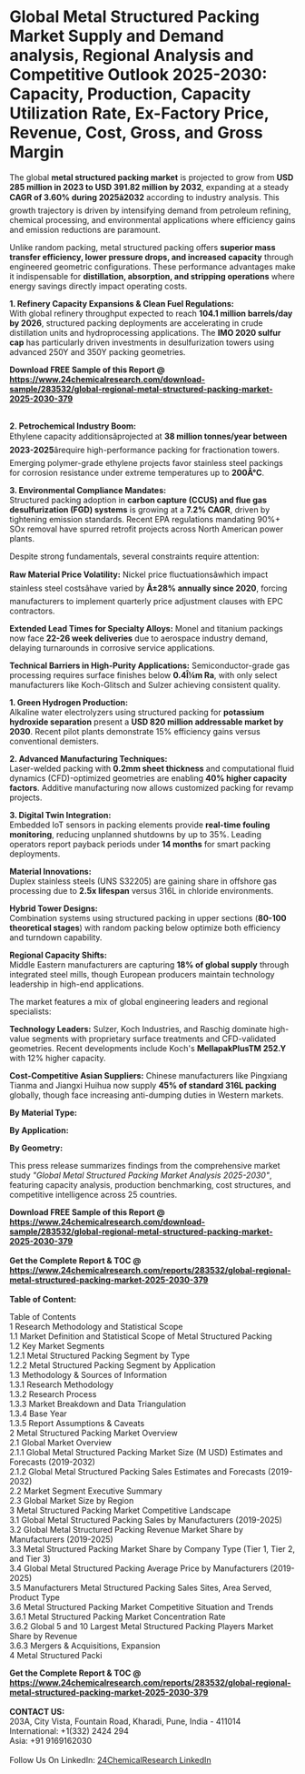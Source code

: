 <h1>Global Metal Structured Packing Market Supply and Demand analysis, Regional Analysis  and Competitive Outlook 2025-2030: Capacity, Production, Capacity Utilization Rate, Ex-Factory Price, Revenue, Cost, Gross, and Gross Margin</h1><p>The global <strong>metal structured packing market</strong> is projected to grow from <strong>USD 285 million in 2023 to USD 391.82 million by 2032</strong>, expanding at a steady <strong>CAGR of 3.60% during 2025â2032</strong> according to industry analysis. This growth trajectory is driven by intensifying demand from petroleum refining, chemical processing, and environmental applications where efficiency gains and emission reductions are paramount.</p><p>Unlike random packing, metal structured packing offers <strong>superior mass transfer efficiency, lower pressure drops, and increased capacity</strong> through engineered geometric configurations. These performance advantages make it indispensable for <strong>distillation, absorption, and stripping operations</strong> where energy savings directly impact operating costs.</p><p><strong>1. Refinery Capacity Expansions &amp; Clean Fuel Regulations:</strong><br>
With global refinery throughput expected to reach <strong>104.1 million barrels/day by 2026</strong>, structured packing deployments are accelerating in crude distillation units and hydroprocessing applications. The <strong>IMO 2020 sulfur cap</strong> has particularly driven investments in desulfurization towers using advanced 250Y and 350Y packing geometries.</p><div><b>Download FREE Sample of this Report @ 
            <a href="https://www.24chemicalresearch.com/download-sample/283532/global-regional-metal-structured-packing-market-2025-2030-379">
            https://www.24chemicalresearch.com/download-sample/283532/global-regional-metal-structured-packing-market-2025-2030-379</a></b></div><br><p><strong>2. Petrochemical Industry Boom:</strong><br>
Ethylene capacity additionsâprojected at <strong>38 million tonnes/year between 2023-2025</strong>ârequire high-performance packing for fractionation towers. Emerging polymer-grade ethylene projects favor stainless steel packings for corrosion resistance under extreme temperatures up to <strong>200Â°C</strong>.</p><p><strong>3. Environmental Compliance Mandates:</strong><br>
Structured packing adoption in <strong>carbon capture (CCUS) and flue gas desulfurization (FGD) systems</strong> is growing at a <strong>7.2% CAGR</strong>, driven by tightening emission standards. Recent EPA regulations mandating 90%+ SOx removal have spurred retrofit projects across North American power plants.</p><p>Despite strong fundamentals, several constraints require attention:</p><p><strong>Raw Material Price Volatility:</strong> Nickel price fluctuationsâwhich impact stainless steel costsâhave varied by <strong>Â±28% annually since 2020</strong>, forcing manufacturers to implement quarterly price adjustment clauses with EPC contractors.</p><p><strong>Extended Lead Times for Specialty Alloys:</strong> Monel and titanium packings now face <strong>22-26 week deliveries</strong> due to aerospace industry demand, delaying turnarounds in corrosive service applications.</p><p><strong>Technical Barriers in High-Purity Applications:</strong> Semiconductor-grade gas processing requires surface finishes below <strong>0.4Î¼m Ra</strong>, with only select manufacturers like Koch-Glitsch and Sulzer achieving consistent quality.</p><p><strong>1. Green Hydrogen Production:</strong><br>
Alkaline water electrolyzers using structured packing for <strong>potassium hydroxide separation</strong> present a <strong>USD 820 million addressable market by 2030</strong>. Recent pilot plants demonstrate 15% efficiency gains versus conventional demisters.</p><p><strong>2. Advanced Manufacturing Techniques:</strong><br>
Laser-welded packing with <strong>0.2mm sheet thickness</strong> and computational fluid dynamics (CFD)-optimized geometries are enabling <strong>40% higher capacity factors</strong>. Additive manufacturing now allows customized packing for revamp projects.</p><p><strong>3. Digital Twin Integration:</strong><br>
Embedded IoT sensors in packing elements provide <strong>real-time fouling monitoring</strong>, reducing unplanned shutdowns by up to 35%. Leading operators report payback periods under <strong>14 months</strong> for smart packing deployments.</p><p><strong>Material Innovations:</strong><br>
	Duplex stainless steels (UNS S32205) are gaining share in offshore gas processing due to <strong>2.5x lifespan</strong> versus 316L in chloride environments.</p><p><strong>Hybrid Tower Designs:</strong><br>
	Combination systems using structured packing in upper sections (<strong>80-100 theoretical stages</strong>) with random packing below optimize both efficiency and turndown capability.</p><p><strong>Regional Capacity Shifts:</strong><br>
	Middle Eastern manufacturers are capturing <strong>18% of global supply</strong> through integrated steel mills, though European producers maintain technology leadership in high-end applications.</p><p>The market features a mix of global engineering leaders and regional specialists:</p><p><strong>Technology Leaders:</strong> Sulzer, Koch Industries, and Raschig dominate high-value segments with proprietary surface treatments and CFD-validated geometries. Recent developments include Koch's <strong>MellapakPlusTM 252.Y</strong> with 12% higher capacity.</p><p><strong>Cost-Competitive Asian Suppliers:</strong> Chinese manufacturers like Pingxiang Tianma and Jiangxi Huihua now supply <strong>45% of standard 316L packing</strong> globally, though face increasing anti-dumping duties in Western markets.</p><p><strong>By Material Type:</strong></p><p><strong>By Application:</strong></p><p><strong>By Geometry:</strong></p><p>This press release summarizes findings from the comprehensive market study <em>"Global Metal Structured Packing Market Analysis 2025-2030"</em>, featuring capacity analysis, production benchmarking, cost structures, and competitive intelligence across 25 countries.</p><div><b>Download FREE Sample of this Report @ 
            <a href="https://www.24chemicalresearch.com/download-sample/283532/global-regional-metal-structured-packing-market-2025-2030-379">
            https://www.24chemicalresearch.com/download-sample/283532/global-regional-metal-structured-packing-market-2025-2030-379</a></b></div><br><div><b>Get the Complete Report & TOC @ 
            <a href="https://www.24chemicalresearch.com/reports/283532/global-regional-metal-structured-packing-market-2025-2030-379">
            https://www.24chemicalresearch.com/reports/283532/global-regional-metal-structured-packing-market-2025-2030-379</a></b></div><br>
            <b>Table of Content:</b><p>Table of Contents<br />
1 Research Methodology and Statistical Scope<br />
1.1 Market Definition and Statistical Scope of Metal Structured Packing<br />
1.2 Key Market Segments<br />
1.2.1 Metal Structured Packing Segment by Type<br />
1.2.2 Metal Structured Packing Segment by Application<br />
1.3 Methodology & Sources of Information<br />
1.3.1 Research Methodology<br />
1.3.2 Research Process<br />
1.3.3 Market Breakdown and Data Triangulation<br />
1.3.4 Base Year<br />
1.3.5 Report Assumptions & Caveats<br />
2 Metal Structured Packing Market Overview<br />
2.1 Global Market Overview<br />
2.1.1 Global Metal Structured Packing Market Size (M USD) Estimates and Forecasts (2019-2032)<br />
2.1.2 Global Metal Structured Packing Sales Estimates and Forecasts (2019-2032)<br />
2.2 Market Segment Executive Summary<br />
2.3 Global Market Size by Region<br />
3 Metal Structured Packing Market Competitive Landscape<br />
3.1 Global Metal Structured Packing Sales by Manufacturers (2019-2025)<br />
3.2 Global Metal Structured Packing Revenue Market Share by Manufacturers (2019-2025)<br />
3.3 Metal Structured Packing Market Share by Company Type (Tier 1, Tier 2, and Tier 3)<br />
3.4 Global Metal Structured Packing Average Price by Manufacturers (2019-2025)<br />
3.5 Manufacturers Metal Structured Packing Sales Sites, Area Served, Product Type<br />
3.6 Metal Structured Packing Market Competitive Situation and Trends<br />
3.6.1 Metal Structured Packing Market Concentration Rate<br />
3.6.2 Global 5 and 10 Largest Metal Structured Packing Players Market Share by Revenue<br />
3.6.3 Mergers & Acquisitions, Expansion<br />
4 Metal Structured Packi</p><div><b>Get the Complete Report & TOC @ 
            <a href="https://www.24chemicalresearch.com/reports/283532/global-regional-metal-structured-packing-market-2025-2030-379">
            https://www.24chemicalresearch.com/reports/283532/global-regional-metal-structured-packing-market-2025-2030-379</a></b></div><br><b>CONTACT US:</b><br>
            203A, City Vista, Fountain Road, Kharadi, Pune, India - 411014<br>
            International: +1(332) 2424 294<br>
            Asia: +91 9169162030 <br><br>
            Follow Us On LinkedIn: <a href="https://www.linkedin.com/company/24chemicalresearch/">24ChemicalResearch LinkedIn</a>